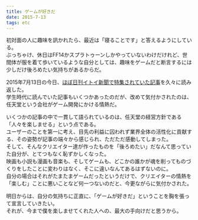 ```yaml
---
title: ゲームが好きだ
date: 2015-7-13
tags: etc
---
```


初対面の人に趣味を訊かれたら、最近は「寝ることです」と答えるようにしている。  
ぶっちゃけ、休日はFF14かスプラトゥーンしかやっていないわけだけれど、世間体が服を着て歩いているような自分としては、趣味をゲームだと断言するには少しだけ後ろめたい気持ちがあるからだ。  

2015年7月13日の今日、<a href="http://www.1101.com/iwata20150711/index.html" target="_blank">ほぼ日刊イトイ新聞で特集されていた記事</a>を久々に読み返した。  
学生時代に読んでいた記事もいくつかあったのだが、改めて気付かされたのは、任天堂という会社がゲーム開発にかける情熱だ。  

いくつかの記事の中で一貫して語られているのは、任天堂の経営方針である「人々を楽しませる」という点である。  
ユーザーのことを第一に考え、目先の利益に囚われず業界全体の活性化に貢献する、その姿勢が記事の端々から感じられ、ただただ感動してしまった。  
そして、そんなクリエイター達が作ったものを「後ろめたい」だなんて思っていた自分が、とてつもなく恥ずかしくなった。  
映画も小説も漫画も音楽も、そしてゲームも、どこかの誰かが魂を削ってものづくりをしたことに変わりはなく、そこに違いなんてあるはずないのに。  
自分の場合はそれがたまたまゲームだったというだけで、クリエイターの情熱を「楽しむ」ことに悪いことなど何一つないのだと、今更ながらに気付かされた。

明日からは、自分の気持ちに正直に、「ゲームが好きだ」ということを胸を張って宣言していきたい。  
それが、今まで僕を楽しませてくれた人への、最大の手向けだと思うから。
